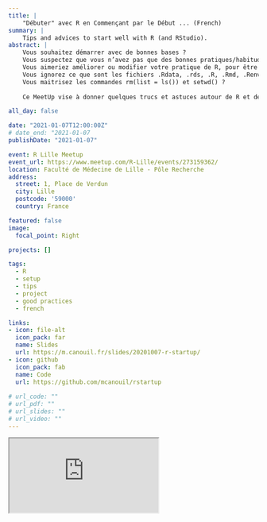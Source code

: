 ```yaml
---
title: |
    "Débuter" avec R en Commençant par le Début ... (French)
summary: |
    Tips and advices to start well with R (and RStudio).
abstract: |
    Vous souhaitez démarrer avec de bonnes bases ?
    Vous suspectez que vous n’avez pas que des bonnes pratiques/habitudes ?
    Vous aimeriez améliorer ou modifier votre pratique de R, pour être plus efficace et plus autonome ?
    Vous ignorez ce que sont les fichiers .Rdata, .rds, .R, .Rmd, .Renviron et/ou .Rprofile ?
    Vous maitrisez les commandes rm(list = ls()) et setwd() ?
    
    Ce MeetUp vise à donner quelques trucs et astuces autour de R et de l’IDE Rstudio, ainsi qu’ouvrir la discussion sur quelques “règles/conventions” de bonnes pratiques dans un objectif de reproductibilité.

all_day: false

date: "2021-01-07T12:00:00Z"
# date_end: "2021-01-07
publishDate: "2021-01-07"

event: R Lille Meetup
event_url: https://www.meetup.com/R-Lille/events/273159362/
location: Faculté de Médecine de Lille - Pôle Recherche
address:
  street: 1, Place de Verdun
  city: Lille
  postcode: '59000'
  country: France

featured: false
image:
  focal_point: Right

projects: []

tags:
  - R
  - setup
  - tips
  - project
  - good practices
  - french

links:  
- icon: file-alt
  icon_pack: far
  name: Slides
  url: https://m.canouil.fr/slides/20201007-r-startup/
- icon: github
  icon_pack: fab
  name: Code
  url: https://github.com/mcanouil/rstartup
  
# url_code: ""
# url_pdf: ""
# url_slides: ""
# url_video: ""
---
```






<div class="embed-responsive embed-responsive-16by9 xaringan">
  <iframe class="embed-responsive-item" src="https://m.canouil.fr/slides/20201007-r-startup/" allowfullscreen></iframe>
</div>
